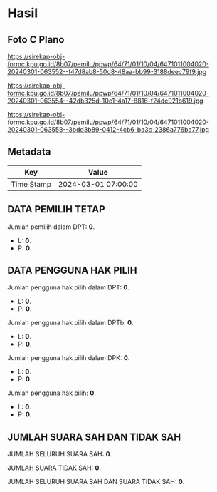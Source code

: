 # Hasil

## Foto C Plano

https://sirekap-obj-formc.kpu.go.id/8b07/pemilu/ppwp/64/71/01/10/04/6471011004020-20240301-063552--f47d8ab8-50d8-48aa-bb99-3188deec79f9.jpg

https://sirekap-obj-formc.kpu.go.id/8b07/pemilu/ppwp/64/71/01/10/04/6471011004020-20240301-063554--42db325d-10e1-4a17-8816-f24de921b619.jpg

https://sirekap-obj-formc.kpu.go.id/8b07/pemilu/ppwp/64/71/01/10/04/6471011004020-20240301-063553--3bdd3b89-0412-4cb6-ba3c-2386a776ba77.jpg


## Metadata

| Key        | Value               |
| ---------- | ------------------- |
| Time Stamp | 2024-03-01 07:00:00 |


## DATA PEMILIH TETAP

Jumlah pemilih dalam DPT: **0**.
 * L: **0**.
 * P: **0**.

## DATA PENGGUNA HAK PILIH

Jumlah pengguna hak pilih dalam DPT: **0**.
 * L: **0**.
 * P: **0**.

Jumlah pengguna hak pilih dalam DPTb: **0**.
 * L: **0**.
 * P: **0**.

Jumlah pengguna hak pilih dalam DPK: **0**.
 * L: **0**.
 * P: **0**.

Jumlah pengguna hak pilih: **0**.
 * L: **0**.
 * P: **0**.

## JUMLAH SUARA SAH DAN TIDAK SAH

JUMLAH SELURUH SUARA SAH: **0**.

JUMLAH SUARA TIDAK SAH: **0**.

JUMLAH SELURUH SUARA SAH DAN SUARA TIDAK SAH: **0**.


